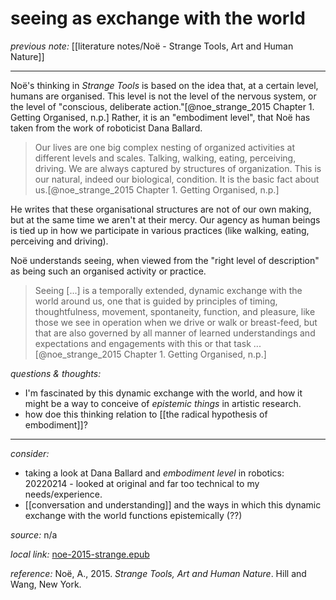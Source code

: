 # seeing as exchange with the world

_previous note:_ [[literature notes/Noë - Strange Tools, Art and Human Nature]]

---

Noë's thinking in _Strange Tools_ is based on the idea that, at a certain level, humans are organised. This level is not the level of the nervous system, or the level of "conscious, deliberate action."[@noe_strange_2015 Chapter 1. Getting Organised, n.p.] Rather, it is an "embodiment level", that Noë has taken from the work of roboticist Dana Ballard.

>Our lives are one big complex nesting of organized activities at different levels and scales. Talking, walking, eating, perceiving, driving. We are always captured by structures of organization. This is our natural, indeed our biological, condition. It is the basic fact about us.[@noe_strange_2015 Chapter 1. Getting Organised, n.p.]

He writes that these organisational structures are not of our own making, but at the same time we aren't at their mercy. Our agency as human beings is tied up in how we participate in various practices (like walking, eating, perceiving and driving).

Noë understands seeing, when viewed from the "right level of description" as being such an organised activity or practice. 

>Seeing [...] is a temporally extended, dynamic exchange with the world around us, one that is guided by principles of timing, thoughtfulness, movement, spontaneity, function, and pleasure, like those we see in operation when we drive or walk or breast-feed, but that are also governed by all manner of learned understandings and expectations and engagements with this or that task ... [@noe_strange_2015 Chapter 1. Getting Organised, n.p.]


_questions & thoughts:_

- I'm fascinated by this dynamic exchange with the world, and how it might be a way to conceive of _epistemic things_ in artistic research. 
- how doe this thinking relation to [[the radical hypothesis of embodiment]]?

--- 

_consider:_

- taking a look at Dana Ballard and _embodiment level_ in robotics: 20220214 - looked at original and far too technical to my needs/experience.
- [[conversation and understanding]] and the ways in which this dynamic exchange with the world functions epistemically (??)


_source:_ n/a

_local link:_ [noe-2015-strange.epub](hook://file/mT3dr3uDv?p=RHJvcGJveC9iaWJsaW9ncmFwaHkgcGRmcw==&n=noe-2015-strange.epub)

_reference:_ Noë, A., 2015. _Strange Tools, Art and Human Nature_. Hill and Wang, New York.